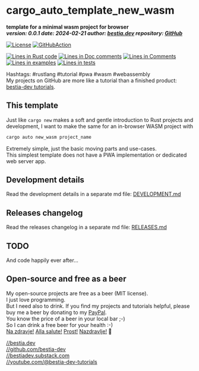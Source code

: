 # cargo_auto_template_new_wasm

[//]: # (auto_cargo_toml_to_md start)

**template for a minimal wasm project for browser**  
***version: 0.0.1 date: 2024-02-21 author: [bestia.dev](https://bestia.dev) repository: [GitHub](https://github.com/bestia-dev/cargo_auto_template_new_wasm)***  

[//]: # (auto_cargo_toml_to_md end)

  [![License](https://img.shields.io/badge/license-MIT-blue.svg)](https://github.com/bestia-dev/cargo_auto_template_new_wasm/blob/master/LICENSE)
  [![GitHubAction](https://github.com/bestia-dev/cargo_auto_template_new_wasm/workflows/rust_fmt_auto_build_test/badge.svg)](https://github.com/bestia-dev/cargo_auto_template_new_wasm/)

[//]: # (auto_lines_of_code start)

[![Lines in Rust code](https://img.shields.io/badge/Lines_in_Rust-264-green.svg)](https://github.com/bestia-dev/cargo_auto_template_new_wasm/)
[![Lines in Doc comments](https://img.shields.io/badge/Lines_in_Doc_comments-28-blue.svg)](https://github.com/bestia-dev/cargo_auto_template_new_wasm/)
[![Lines in Comments](https://img.shields.io/badge/Lines_in_comments-69-purple.svg)](https://github.com/bestia-dev/cargo_auto_template_new_wasm/)
[![Lines in examples](https://img.shields.io/badge/Lines_in_examples-0-yellow.svg)](https://github.com/bestia-dev/cargo_auto_template_new_wasm/)
[![Lines in tests](https://img.shields.io/badge/Lines_in_tests-16-orange.svg)](https://github.com/bestia-dev/cargo_auto_template_new_wasm/)

[//]: # (auto_lines_of_code end)

Hashtags: #rustlang #tutorial #pwa #wasm #webassembly  
My projects on GitHub are more like a tutorial than a finished product: [bestia-dev tutorials](https://github.com/bestia-dev/tutorials_rust_wasm).

## This template

Just like `cargo new` makes a soft and gentle introduction to Rust projects and development, I want to make the same for an in-browser WASM project with 

```bash
cargo auto new_wasm project_name
```

Extremely simple, just the basic moving parts and use-cases.  
This simplest template does not have a PWA implementation or dedicated web server app.

## Development details

Read the development details in a separate md file:
[DEVELOPMENT.md](DEVELOPMENT.md)

## Releases changelog

Read the releases changelog in a separate md file:
[RELEASES.md](RELEASES.md)

## TODO

And code happily ever after...

## Open-source and free as a beer

My open-source projects are free as a beer (MIT license).  
I just love programming.  
But I need also to drink. If you find my projects and tutorials helpful, please buy me a beer by donating to my [PayPal](https://paypal.me/LucianoBestia).  
You know the price of a beer in your local bar ;-)  
So I can drink a free beer for your health :-)  
[Na zdravje!](https://translate.google.com/?hl=en&sl=sl&tl=en&text=Na%20zdravje&op=translate) [Alla salute!](https://dictionary.cambridge.org/dictionary/italian-english/alla-salute) [Prost!](https://dictionary.cambridge.org/dictionary/german-english/prost) [Nazdravlje!](https://matadornetwork.com/nights/how-to-say-cheers-in-50-languages/) 🍻

[//bestia.dev](https://bestia.dev)  
[//github.com/bestia-dev](https://github.com/bestia-dev)  
[//bestiadev.substack.com](https://bestiadev.substack.com)  
[//youtube.com/@bestia-dev-tutorials](https://youtube.com/@bestia-dev-tutorials)  
